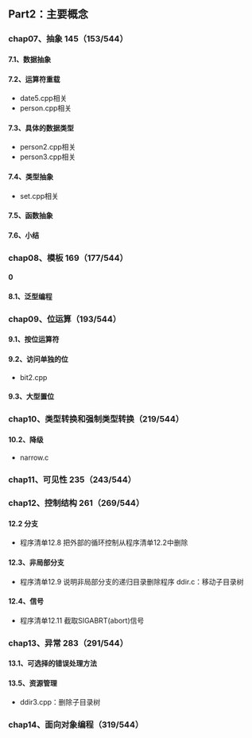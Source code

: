 ## Part2：主要概念

### chap07、抽象  145（153/544）

#### 7.1、数据抽象

#### 7.2、运算符重载

+ date5.cpp相关
+ person.cpp相关

#### 7.3、具体的数据类型

+ person2.cpp相关
+ person3.cpp相关

#### 7.4、类型抽象

+ set.cpp相关

#### 7.5、函数抽象

#### 7.6、小结

### chap08、模板  169（177/544）

#### 0

#### 8.1、泛型编程

### chap09、位运算（193/544）

#### 9.1、按位运算符

#### 9.2、访问单独的位

+ bit2.cpp

#### 9.3、大型置位

### chap10、类型转换和强制类型转换（219/544）

#### 10.2、降级

+ narrow.c

### chap11、可见性  235（243/544）

### chap12、控制结构  261（269/544）

#### 12.2 分支

+ 程序清单12.8 把外部的循环控制从程序清单12.2中删除

#### 12.3、非局部分支

+ 程序清单12.9 说明非局部分支的递归目录删除程序   ddir.c：移动子目录树

#### 12.4、信号

+ 程序清单12.11 截取SIGABRT(abort)信号

### chap13、异常  283（291/544）

#### 13.1、可选择的错误处理方法

#### 13.5、资源管理

+ ddir3.cpp：删除子目录树

### chap14、面向对象编程（319/544）